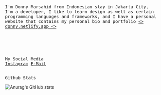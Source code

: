   <p align="left">
     <samp>
 <br>
    I'm Donny Marsahid from Indonesian stay in Jakarta City, I'm a developer, I like to learn design as well as certain programming languages and frameworks, and I have a personal website that contains my personal bio and portfolio  <a href="https://donny.netlify.app/" target="_blank"><> donny.netlify.app <> </a>
    </samp>
  </p>
<!-- <p align="right"><b><samp>」</samp></b></p> -->

<br>


<h2></h2><br>
<p align="left">
  <samp>
  My Social Media <br>
  	<a href="https://www.instagram.com/donnymrshd/">Instagram</a>
    <a href="donnymrshd.94@gmail.com">E-Mail</a>
  </samp>
</p>

<h2></h2>

<p align="left">
  <samp>
  Github Stats
  </samp>
</p>

![Anurag's GitHub stats](https://github-readme-stats.vercel.app/api?username=donnymarsahid&show_icons=true&theme=radical)





